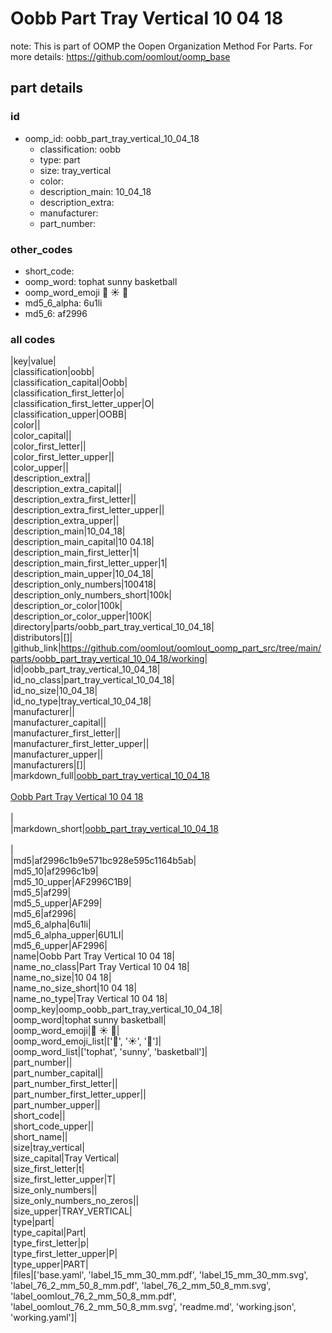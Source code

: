 # Oobb Part Tray Vertical 10 04 18  

note: This is part of OOMP the Oopen Organization Method For Parts. For more details: https://github.com/oomlout/oomp_base

##  part details





### id
* oomp_id: oobb_part_tray_vertical_10_04_18
  * classification: oobb
  * type: part
  * size: tray_vertical
  * color: 
  * description_main: 10_04_18
  * description_extra: 
  * manufacturer: 
  * part_number: 

### other_codes
* short_code: 
* oomp_word: tophat sunny basketball
* oomp_word_emoji :tophat: :sunny: :basketball:
* md5_6_alpha: 6u1li
* md5_6: af2996

### all codes 
|key|value|  
|classification|oobb|  
|classification_capital|Oobb|  
|classification_first_letter|o|  
|classification_first_letter_upper|O|  
|classification_upper|OOBB|  
|color||  
|color_capital||  
|color_first_letter||  
|color_first_letter_upper||  
|color_upper||  
|description_extra||  
|description_extra_capital||  
|description_extra_first_letter||  
|description_extra_first_letter_upper||  
|description_extra_upper||  
|description_main|10_04_18|  
|description_main_capital|10 04.18|  
|description_main_first_letter|1|  
|description_main_first_letter_upper|1|  
|description_main_upper|10_04_18|  
|description_only_numbers|100418|  
|description_only_numbers_short|100k|  
|description_or_color|100k|  
|description_or_color_upper|100K|  
|directory|parts/oobb_part_tray_vertical_10_04_18|  
|distributors|[]|  
|github_link|https://github.com/oomlout/oomlout_oomp_part_src/tree/main/parts/oobb_part_tray_vertical_10_04_18/working|  
|id|oobb_part_tray_vertical_10_04_18|  
|id_no_class|part_tray_vertical_10_04_18|  
|id_no_size|10_04_18|  
|id_no_type|tray_vertical_10_04_18|  
|manufacturer||  
|manufacturer_capital||  
|manufacturer_first_letter||  
|manufacturer_first_letter_upper||  
|manufacturer_upper||  
|manufacturers|[]|  
|markdown_full|[oobb_part_tray_vertical_10_04_18](https://github.com/oomlout/oomlout_oomp_part_src/tree/main/parts/oobb_part_tray_vertical_10_04_18/working)<br>[](https://github.com/oomlout/oomlout_oomp_part_src/tree/main/parts/oobb_part_tray_vertical_10_04_18/working)<br>[Oobb Part Tray Vertical 10 04 18](https://github.com/oomlout/oomlout_oomp_part_src/tree/main/parts/oobb_part_tray_vertical_10_04_18/working)<br><br>|  
|markdown_short|[oobb_part_tray_vertical_10_04_18](https://github.com/oomlout/oomlout_oomp_part_src/tree/main/parts/oobb_part_tray_vertical_10_04_18/working)<br><br>|  
|md5|af2996c1b9e571bc928e595c1164b5ab|  
|md5_10|af2996c1b9|  
|md5_10_upper|AF2996C1B9|  
|md5_5|af299|  
|md5_5_upper|AF299|  
|md5_6|af2996|  
|md5_6_alpha|6u1li|  
|md5_6_alpha_upper|6U1LI|  
|md5_6_upper|AF2996|  
|name|Oobb Part Tray Vertical 10 04 18|  
|name_no_class|Part Tray Vertical 10 04 18|  
|name_no_size|10 04 18|  
|name_no_size_short|10 04 18|  
|name_no_type|Tray Vertical 10 04 18|  
|oomp_key|oomp_oobb_part_tray_vertical_10_04_18|  
|oomp_word|tophat sunny basketball|  
|oomp_word_emoji|:tophat: :sunny: :basketball:|  
|oomp_word_emoji_list|[':tophat:', ':sunny:', ':basketball:']|  
|oomp_word_list|['tophat', 'sunny', 'basketball']|  
|part_number||  
|part_number_capital||  
|part_number_first_letter||  
|part_number_first_letter_upper||  
|part_number_upper||  
|short_code||  
|short_code_upper||  
|short_name||  
|size|tray_vertical|  
|size_capital|Tray Vertical|  
|size_first_letter|t|  
|size_first_letter_upper|T|  
|size_only_numbers||  
|size_only_numbers_no_zeros||  
|size_upper|TRAY_VERTICAL|  
|type|part|  
|type_capital|Part|  
|type_first_letter|p|  
|type_first_letter_upper|P|  
|type_upper|PART|  
|files|['base.yaml', 'label_15_mm_30_mm.pdf', 'label_15_mm_30_mm.svg', 'label_76_2_mm_50_8_mm.pdf', 'label_76_2_mm_50_8_mm.svg', 'label_oomlout_76_2_mm_50_8_mm.pdf', 'label_oomlout_76_2_mm_50_8_mm.svg', 'readme.md', 'working.json', 'working.yaml']|  

